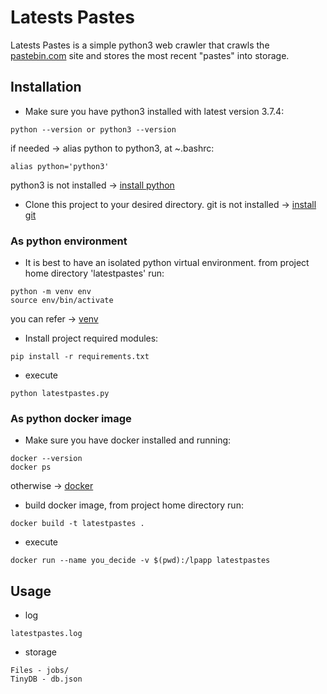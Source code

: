 # Latests Pastes
Latests Pastes is a simple python3 web crawler that crawls the [pastebin.com](https://pastebin.com/) site and stores the most recent "pastes" into storage. 

## Installation 
* Make sure you have python3 installed with latest version 3.7.4:
```
python --version or python3 --version
```
if needed -> alias python to python3, at ~.bashrc:
```
alias python='python3'
```
python3 is not installed -> [install python](https://www.python.org/downloads/)

* Clone this project to your desired directory.
git is not installed -> [install git](https://git-scm.com/download)

### As python environment

* It is best to have an isolated python virtual environment. from project home directory 'latestpastes' run:
```
python -m venv env
source env/bin/activate
```
you can refer -> [venv](https://realpython.com/python-virtual-environments-a-primer/)
* Install project required modules:
```
pip install -r requirements.txt
```
* execute
```
python latestpastes.py
```

### As python docker image

* Make sure you have docker installed and running:
```
docker --version
docker ps
```
otherwise  -> [docker](https://docs.docker.com/install/)

* build docker image, from project home directory run:
```
docker build -t latestpastes .
```
* execute
```
docker run --name you_decide -v $(pwd):/lpapp latestpastes
```

## Usage

* log
```
latestpastes.log
```
* storage
```
Files - jobs/
TinyDB - db.json
```





